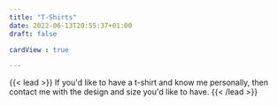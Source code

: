 ```yaml
---
title: "T-Shirts"
date: 2022-06-13T20:55:37+01:00
draft: false

cardView : true

---
```


{{< lead >}}
If you'd like to have a t-shirt and know me personally, then contact me with the design and size you'd like to have.
{{< /lead >}}
